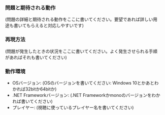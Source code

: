### 問題と期待される動作
(問題の詳細と期待される動作をここに書いてください。要望であれば詳しい用途も書いてもらえると対応しやすいです)
### 再現方法
(問題が発生したときの状況をここに書いてください。よく発生させられる手順があればそれも書いてください)
### 動作環境
* OSバージョン: (OSのバージョンを書いてください: Windows 10とかあとわかれば32bitか64bitか)
* .NET Frameworkバージョン: (.NET Frameworkかmonoのバージョンをわかれば書いてください)
* プレイヤー: (視聴に使っているプレイヤー名を書いてください)
